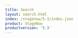 ```yaml
---
title: Search
layout: search.html
index: /stagenow/5-3/index.json
product: StageNow
productversion: '5.3'
---
```















